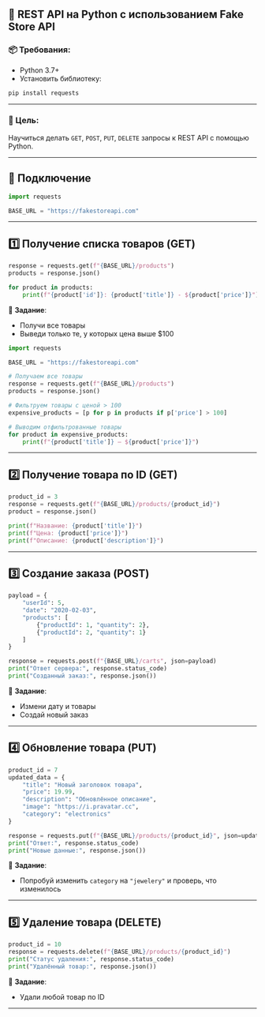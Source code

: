 
## 🧩 REST API на Python с использованием Fake Store API

### 📦 Требования:

* Python 3.7+
* Установить библиотеку:

```bash
pip install requests
```

---

### 🎯 Цель:

Научиться делать `GET`, `POST`, `PUT`, `DELETE` запросы к REST API с помощью Python.

---

## 🔧 Подключение

```python
import requests

BASE_URL = "https://fakestoreapi.com"
```

---

## 1️⃣ Получение списка товаров (GET)

```python
response = requests.get(f"{BASE_URL}/products")
products = response.json()

for product in products:
    print(f"{product['id']}: {product['title']} - ${product['price']}")
```

📌 **Задание**:

* Получи все товары
* Выведи только те, у которых цена выше \$100


```py
import requests

BASE_URL = "https://fakestoreapi.com"

# Получаем все товары
response = requests.get(f"{BASE_URL}/products")
products = response.json()

# Фильтруем товары с ценой > 100
expensive_products = [p for p in products if p['price'] > 100]

# Выводим отфильтрованные товары
for product in expensive_products:
    print(f"{product['title']} — ${product['price']}")

```
---

## 2️⃣ Получение товара по ID (GET)

```python
product_id = 3
response = requests.get(f"{BASE_URL}/products/{product_id}")
product = response.json()

print(f"Название: {product['title']}")
print(f"Цена: {product['price']}")
print(f"Описание: {product['description']}")
```

---

## 3️⃣ Создание заказа (POST)

```python
payload = {
    "userId": 5,
    "date": "2020-02-03",
    "products": [
        {"productId": 1, "quantity": 2},
        {"productId": 2, "quantity": 1}
    ]
}

response = requests.post(f"{BASE_URL}/carts", json=payload)
print("Ответ сервера:", response.status_code)
print("Созданный заказ:", response.json())
```

📌 **Задание**:

* Измени дату и товары
* Создай новый заказ

---

## 4️⃣ Обновление товара (PUT)

```python
product_id = 7
updated_data = {
    "title": "Новый заголовок товара",
    "price": 19.99,
    "description": "Обновлённое описание",
    "image": "https://i.pravatar.cc",
    "category": "electronics"
}

response = requests.put(f"{BASE_URL}/products/{product_id}", json=updated_data)
print("Ответ:", response.status_code)
print("Новые данные:", response.json())
```

📌 **Задание**:

* Попробуй изменить `category` на `"jewelery"` и проверь, что изменилось

---

## 5️⃣ Удаление товара (DELETE)

```python
product_id = 10
response = requests.delete(f"{BASE_URL}/products/{product_id}")
print("Статус удаления:", response.status_code)
print("Удалённый товар:", response.json())
```

📌 **Задание**:

* Удали любой товар по ID

---


